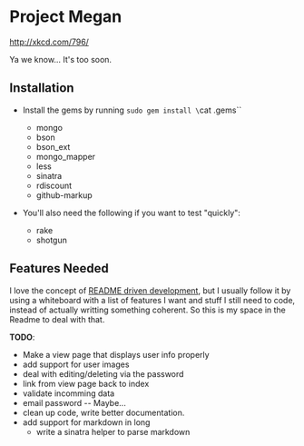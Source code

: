 # Project Megan

<http://xkcd.com/796/>

Ya we know... It's too soon.

## Installation

 * Install the gems by running `sudo gem install \`cat .gems\``

   * mongo
   * bson
   * bson_ext
   * mongo_mapper
   * less
   * sinatra
   * rdiscount
   * github-markup

 * You'll also need the following if you want to test "quickly":
   * rake
   * shotgun

## Features Needed

I love the concept of [README driven development][rdd], but I usually follow it
by using a whiteboard with a list of features I want and stuff I still need to
code, instead of actually writting something coherent. So this is my space in
the Readme to deal with that.

__TODO__:

 * Make a view page that displays user info properly
 * add support for user images
 * deal with editing/deleting via the password
 * link from view page back to index
 * validate incomming data
 * email password -- Maybe...
 * clean up code, write better documentation.
 * add support for markdown in long
   * write a sinatra helper to parse markdown

[rdd]: http://tom.preston-werner.com/2010/08/23/readme-driven-development.html

